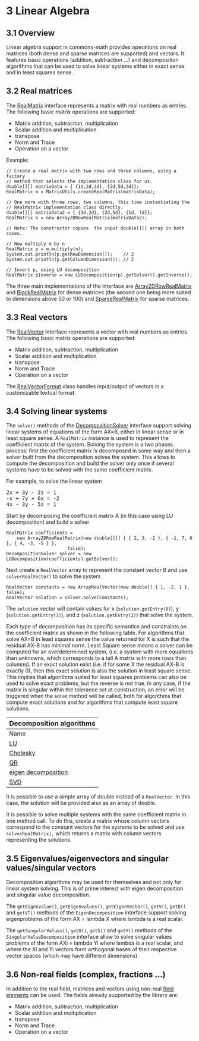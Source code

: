 # 3 Linear Algebra
## 3.1 Overview
Linear algebra support in commons-math provides operations on real matrices
(both dense and sparse matrices are supported) and vectors. It features basic
operations (addition, subtraction ...) and decomposition algorithms that can
be used to solve linear systems either in exact sense and in least squares sense.


## 3.2 Real matrices
The [          RealMatrix](../apidocs/org.hipparchus/linear/RealMatrix.html)
interface represents a matrix with real numbers as
entries.  The following basic matrix operations are supported:
* Matrix addition, subtraction, multiplication
* Scalar addition and multiplication
* transpose
* Norm and Trace
* Operation on a vector


Example:

    // Create a real matrix with two rows and three columns, using a factory
    // method that selects the implementation class for us.
    double[][] matrixData = { {1d,2d,3d}, {2d,5d,3d}};
    RealMatrix m = MatrixUtils.createRealMatrix(matrixData);
    
    // One more with three rows, two columns, this time instantiating the
    // RealMatrix implementation class directly.
    double[][] matrixData2 = { {1d,2d}, {2d,5d}, {1d, 7d}};
    RealMatrix n = new Array2DRowRealMatrix(matrixData2);
    
    // Note: The constructor copies  the input double[][] array in both cases.
    
    // Now multiply m by n
    RealMatrix p = m.multiply(n);
    System.out.println(p.getRowDimension());    // 2
    System.out.println(p.getColumnDimension()); // 2
    
    // Invert p, using LU decomposition
    RealMatrix pInverse = new LUDecomposition(p).getSolver().getInverse();

The three main implementations of the interface are <a
href="../apidocs/org.hipparchus/linear/Array2DRowRealMatrix.html">
Array2DRowRealMatrix</a> and <a
href="../apidocs/org.hipparchus/linear/BlockRealMatrix.html">
BlockRealMatrix</a> for dense matrices (the second one being more suited to
dimensions above 50 or 100) and <a
href="../apidocs/org.hipparchus/linear/SparseRealMatrix.html">
SparseRealMatrix</a> for sparse matrices.


## 3.3 Real vectors
The [          RealVector](../apidocs/org.hipparchus/linear/RealVector.html)
interface represents a vector with real numbers as
entries.  The following basic matrix operations are supported:
* Matrix addition, subtraction, multiplication
* Scalar addition and multiplication
* transpose
* Norm and Trace
* Operation on a vector


The [          RealVectorFormat](../apidocs/org.hipparchus/linear/RealVectorFormat.html)
class handles input/output of vectors in a customizable
textual format.


## 3.4 Solving linear systems
The `solve()` methods of the <a
href="../apidocs/org.hipparchus/linear/DecompositionSolver.html">DecompositionSolver</a>
interface support solving linear systems of equations of the form AX=B, either
in linear sense or in least square sense. A `RealMatrix` instance is
used to represent the coefficient matrix of the system. Solving the system is a
two phases process: first the coefficient matrix is decomposed in some way and
then a solver built from the decomposition solves the system. This allows to
compute the decomposition and build the solver only once if several systems have
to be solved with the same coefficient matrix.

For example, to solve the linear system
<pre>
2x + 3y - 2z = 1
-x + 7y + 6x = -2
4x - 3y - 5z = 1
</pre>
Start by decomposing the coefficient matrix A (in this case using LU decomposition)
and build a solver

    RealMatrix coefficients =
        new Array2DRowRealMatrix(new double[][] { { 2, 3, -2 }, { -1, 7, 6 }, { 4, -3, -5 } },
                           false);
    DecompositionSolver solver = new LUDecomposition(coefficients).getSolver();
Next create a `RealVector` array to represent the constant
vector B and use `solve(RealVector)` to solve the system

    RealVector constants = new ArrayRealVector(new double[] { 1, -2, 1 }, false);
    RealVector solution = solver.solve(constants);
The `solution` vector will contain values for x
(`solution.getEntry(0)`), y (`solution.getEntry(1)`),
and z (`solution.getEntry(2)`) that solve the system.

Each type of decomposition has its specific semantics and constraints on
the coefficient matrix as shown in the following table. For algorithms that
solve AX=B in least squares sense the value returned for X is such that the
residual AX-B has minimal norm. Least Square sense means a solver can be computed
for an overdetermined system, (i.e. a system with more equations than unknowns,
which corresponds to a tall A matrix with more rows than columns). If an exact
solution exist (i.e. if for some X the residual AX-B is exactly 0), then this
exact solution is also the solution in least square sense. This implies that
algorithms suited for least squares problems can also be used to solve exact
problems, but the reverse is not true. In any case, if the matrix is singular
within the tolerance set at construction, an error will be triggered when
the solve method will be called, both for algorithms that compute exact solutions
and for algorithms that compute least square solutions.

| <font size="+1">Decomposition algorithms</font> |
| --- |
| Name | coefficients matrix | problem type |
| [LU](../apidocs/org.hipparchus/linear/LUDecomposition.html) | square | exact solution only |
| [Cholesky](../apidocs/org.hipparchus/linear/CholeskyDecomposition.html) | symmetric positive definite | exact solution only |
| [QR](../apidocs/org.hipparchus/linear/QRDecomposition.html) | any | least squares solution |
| [eigen decomposition](../apidocs/org.hipparchus/linear/EigenDecomposition.html) | square | exact solution only |
| [SVD](../apidocs/org.hipparchus/linear/SingularValueDecomposition.html) | any | least squares solution |

It is possible to use a simple array of double instead of a `RealVector`.
In this case, the solution will be provided also as an array of double.

It is possible to solve multiple systems with the same coefficient matrix
in one method call.  To do this, create a matrix whose column vectors correspond
to the constant vectors for the systems to be solved and use `solve(RealMatrix),`
which returns a matrix with column vectors representing the solutions.


## 3.5 Eigenvalues/eigenvectors and singular values/singular vectors
Decomposition algorithms may be used for themselves and not only for linear system solving.
This is of prime interest with eigen decomposition and singular value decomposition.

The `getEigenvalue()`, `getEigenvalues()`, `getEigenVector()`,
`getV()`, `getD()` and `getVT()` methods of the
`EigenDecomposition` interface support solving eigenproblems of the form
AX = lambda X where lambda is a real scalar.

The `getSingularValues()`, `getU()`, `getS()` and
`getV()` methods of the `SingularValueDecomposition` interface
allow to solve singular values problems of the form AXi = lambda Yi where lambda is a
real scalar, and where the Xi and Yi vectors form orthogonal bases of their respective
vector spaces (which may have different dimensions).


## 3.6 Non-real fields (complex, fractions ...)
In addition to the real field, matrices and vectors using non-real <a
href="../apidocs/org.hipparchus/FieldElement.html">field elements</a> can be used.
The fields already supported by the library are:
* Matrix addition, subtraction, multiplication
* Scalar addition and multiplication
* transpose
* Norm and Trace
* Operation on a vector



